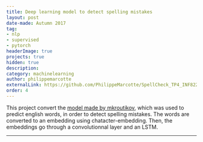 ```yaml
---
title: Deep learning model to detect spelling mistakes
layout: post
date-made: Autumn 2017
tag:
- nlp
- supervised
- pytorch
headerImage: true
projects: true
hidden: true
description:
category: machinelearning
author: philippemarcotte
externalLink: https://github.com/PhilippeMarcotte/SpellCheck_TP4_INF8225
order: 4
---
```


This project convert the [model made by mkroutikov](https://github.com/mkroutikov/tf-lstm-char-cnn), which was used to predict english words, in order to detect spelling mistakes. The words are converted to an embedding using chatacter-embedding. Then, the embeddings go through a convolutionnal layer and an LSTM.

---